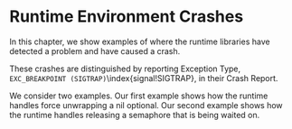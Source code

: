 # Runtime Environment Crashes

In this chapter, we show examples of where the runtime libraries have detected a problem and have caused a crash.

These crashes are distinguished by reporting Exception Type, `EXC_BREAKPOINT (SIGTRAP)`\index{signal!SIGTRAP}, in their Crash Report.

We consider two examples.  Our first example shows how the runtime handles force unwrapping a nil optional.
Our second example shows how the runtime handles releasing a semaphore that is being waited on.

